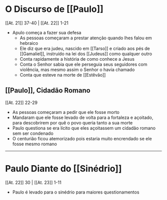 # O Discurso de [[Paulo]]
[[At. 21]] 37-40 | [[At. 22]] 1-21
- Apulo começa a fazer sua defesa
	- As pessoas começaram a prestar atenção quando lhes falou em hebraico
	- Ele diz que era judeu, nascido em [[Tarso]] e criado aos pés de [[Gamaliel]], instruído na lei dos [[Judeus]] como qualquer outro
	- Conta rapidamente a história de como conhece a Jesus
	- Conta o Senhor sabia que ele perseguia seus seguidores com violência, mas mesmo assim o Senhor o havia chamado
	- Conta que esteve na morte de [[Estêvão]]

## [[Paulo]], Cidadão Romano
[[At. 22]] 22-29
- As pessoas começaram a pedir que ele fosse morto
- Mandaram que ele fosse levado de volta para a fortaleza e açoitado, para descobrirem por quê o povo queria tanto a sua morte
- Paulo questiona se era lícito que eles açoitassem um cidadão romano sem ser condenado
- O centurião ficou atemorizado pois estaria muito encrendado se ele fosse mesmo romano
---
# Paulo Diante do [[Sinédrio]]
[[At. 22]] 30 | [[At. 23]] 1-11
- Paulo é levado para o sinédrio para maiores questionamentos